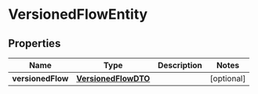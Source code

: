 # VersionedFlowEntity

## Properties
Name | Type | Description | Notes
------------ | ------------- | ------------- | -------------
**versionedFlow** | [**VersionedFlowDTO**](VersionedFlowDTO.md) |  |  [optional]

